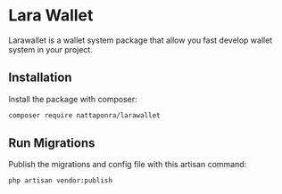 
# Lara Wallet

Larawallet is a wallet system package that allow you fast develop wallet system in your project.

## Installation

Install the package with composer:

```bash
composer require nattaponra/larawallet
```

## Run Migrations

Publish the migrations and config file with this artisan command:

```bash
php artisan vendor:publish  
```
 
 